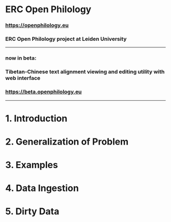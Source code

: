 # ERC Open Philology

### https://openphilology.eu
### ERC Open Philology project at Leiden University

***

### now in beta:
### Tibetan-Chinese text alignment viewing and editing utility with web interface
### https://beta.openphilology.eu

***

#
# 1. Introduction
#

#
# 2. Generalization of Problem
#

#
# 3. Examples
#

#
# 4. Data Ingestion
#

#
# 5. Dirty Data
#

